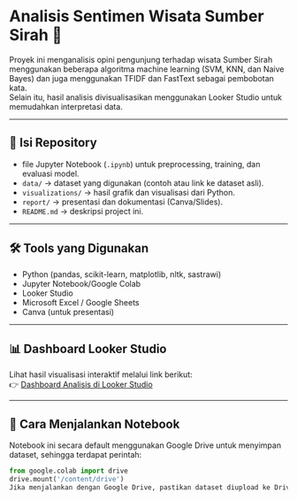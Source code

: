 # Analisis Sentimen Wisata Sumber Sirah 🌊

Proyek ini menganalisis opini pengunjung terhadap wisata Sumber Sirah menggunakan beberapa algoritma machine learning (SVM, KNN, dan Naive Bayes) dan juga menggunakan TFIDF dan FastText sebagai pembobotan kata.  
Selain itu, hasil analisis divisualisasikan menggunakan Looker Studio untuk memudahkan interpretasi data.

---

## 📂 Isi Repository
- file Jupyter Notebook (`.ipynb`) untuk preprocessing, training, dan evaluasi model.
- `data/` → dataset yang digunakan (contoh atau link ke dataset asli).
- `visualizations/` → hasil grafik dan visualisasi dari Python.
- `report/` → presentasi dan dokumentasi (Canva/Slides).
- `README.md` → deskripsi project ini.

---

## 🛠 Tools yang Digunakan
- Python (pandas, scikit-learn, matplotlib, nltk, sastrawi)
- Jupyter Notebook/Google Colab
- Looker Studio
- Microsoft Excel / Google Sheets
- Canva (untuk presentasi)

---

## 📊 Dashboard Looker Studio
Lihat hasil visualisasi interaktif melalui link berikut:  
👉 [Dashboard Analisis di Looker Studio]([https://lookerstudio.google.com/reporting/1447add9-7a59-4a3b-a3d9-7534bb9ce906])

---

## 🚀 Cara Menjalankan Notebook
Notebook ini secara default menggunakan Google Drive untuk menyimpan dataset, sehingga terdapat perintah:

```python
from google.colab import drive
drive.mount('/content/drive')
Jika menjalankan dengan Google Drive, pastikan dataset diupload ke Drive Anda sesuai path yang digunakan di notebook. Namun, apabila tidak ingin menggunakan Google Drive, Anda juga dapat langsung menggunakan dataset yang sudah diupload pada repository ini.
